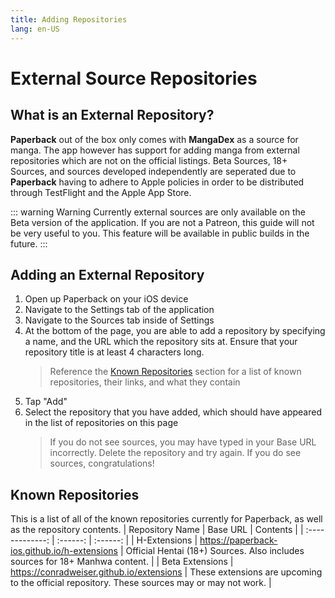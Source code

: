 ```yaml
---
title: Adding Repositories
lang: en-US
---
```


# External Source Repositories
## What is an External Repository?
**Paperback** out of the box only comes with **MangaDex** as a source for manga. The app however has support for adding manga from external repositories which are not on the official listings. Beta Sources, 18+ Sources, and sources developed independently are seperated due to **Paperback** having to adhere to Apple policies in order to be distributed through TestFlight and the Apple App Store. 

::: warning Warning
Currently external sources are only available on the Beta version of the application. If you are not a Patreon, this guide will not be very useful to you. This feature will be available in public builds in the future.
:::


## Adding an External Repository
1. Open up Paperback on your iOS device
1. Navigate to the Settings tab of the application
1. Navigate to the Sources tab inside of Settings
1. At the bottom of the page, you are able to add a repository by specifying a name, and the URL which the repository sits at. Ensure that your repository title is at least 4 characters long.
    > Reference the [Known Repositories](/help/guides/adding-repos/#known-repositories) section for a list of known repositories, their links, and what they contain
1. Tap "Add"
1. Select the repository that you have added, which should have appeared in the list of repositories on this page
    > If you do not see sources, you may have typed in your Base URL incorrectly. Delete the repository and try again. If you do see sources, congratulations!

## Known Repositories
This is a list of all of the known repositories currently for Paperback, as well as the repository contents.
| Repository Name | Base URL | Contents |
| :-------------: | :------: | :------: |
| H-Extensions    | https://paperback-ios.github.io/h-extensions | Official Hentai (18+) Sources. Also includes sources for 18+ Manhwa content. |
| Beta Extensions | https://conradweiser.github.io/extensions | These extensions are upcoming to the official repository. These sources may or may not work. |
